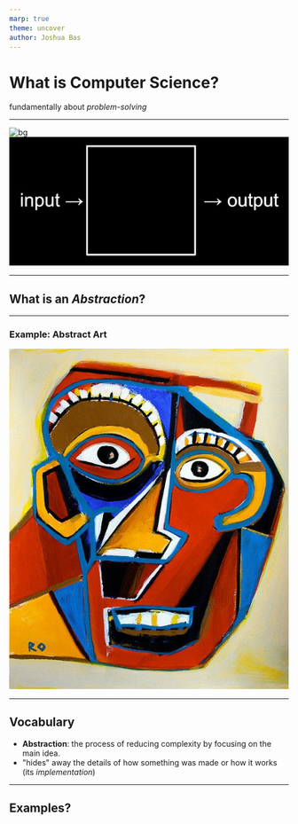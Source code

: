 ```yaml
---
marp: true
theme: uncover
author: Joshua Bas
---
```


# What is **Computer Science**?

fundamentally about *problem-solving*

---

![bg](black)
![bg contain](input_output.png)

---

## What is an ***Abstraction***?

---

### Example: Abstract Art

![art height:600px](../abstract_art.jpg)

---

## Vocabulary

* **Abstraction**: the process of reducing complexity by focusing on the main idea.
* "hides" away the details of how something was made or how it works (its *implementation*)

---

## Examples?
